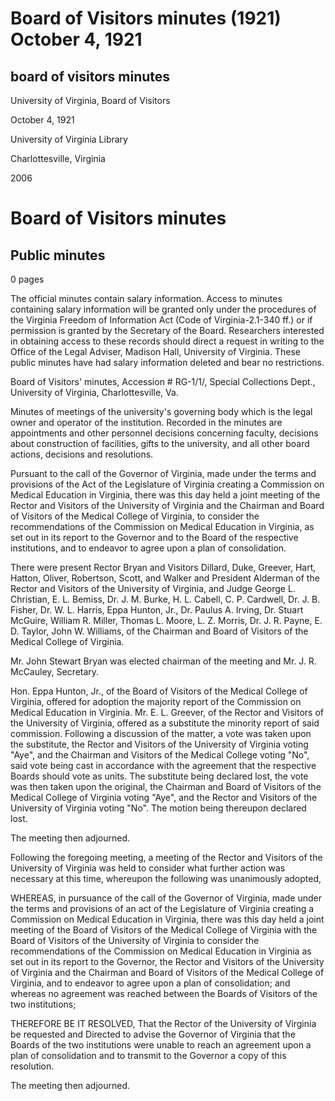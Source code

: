 <!-- llmformatted -->
# Board of Visitors minutes (1921) October 4, 1921

## board of visitors minutes

University of Virginia, Board of Visitors

October 4, 1921

University of Virginia Library

Charlottesville, Virginia

2006

# Board of Visitors minutes

## Public minutes

0 pages

The official minutes contain salary information. Access to minutes containing salary information will be granted only under the procedures of the Virginia Freedom of Information Act (Code of Virginia-2.1-340 ff.) or if permission is granted by the Secretary of the Board. Researchers interested in obtaining access to these records should direct a request in writing to the Office of the Legal Adviser, Madison Hall, University of Virginia. These public minutes have had salary information deleted and bear no restrictions.

Board of Visitors' minutes, Accession # RG-1/1/, Special Collections Dept., University of Virginia, Charlottesville, Va.

Minutes of meetings of the university's governing body which is the legal owner and operator of the institution. Recorded in the minutes are appointments and other personnel decisions concerning faculty, decisions about construction of facilities, gifts to the university, and all other board actions, decisions and resolutions.

Pursuant to the call of the Governor of Virginia, made under the terms and provisions of the Act of the Legislature of Virginia creating a Commission on Medical Education in Virginia, there was this day held a joint meeting of the Rector and Visitors of the University of Virginia and the Chairman and Board of Visitors of the Medical College of Virginia, to consider the recommendations of the Commission on Medical Education in Virginia, as set out in its report to the Governor and to the Board of the respective institutions, and to endeavor to agree upon a plan of consolidation.

There were present Rector Bryan and Visitors Dillard, Duke, Greever, Hart, Hatton, Oliver, Robertson, Scott, and Walker and President Alderman of the Rector and Visitors of the University of Virginia, and Judge George L. Christian, E. L. Bemiss, Dr. J. M. Burke, H. L. Cabell, C. P. Cardwell, Dr. J. B. Fisher, Dr. W. L. Harris, Eppa Hunton, Jr., Dr. Paulus A. Irving, Dr. Stuart McGuire, William R. Miller, Thomas L. Moore, L. Z. Morris, Dr. J. R. Payne, E. D. Taylor, John W. Williams, of the Chairman and Board of Visitors of the Medical College of Virginia.

Mr. John Stewart Bryan was elected chairman of the meeting and Mr. J. R. McCauley, Secretary.

Hon. Eppa Hunton, Jr., of the Board of Visitors of the Medical College of Virginia, offered for adoption the majority report of the Commission on Medical Education in Virginia. Mr. E. L. Greever, of the Rector and Visitors of the University of Virginia, offered as a substitute the minority report of said commission. Following a discussion of the matter, a vote was taken upon the substitute, the Rector and Visitors of the University of Virginia voting "Aye", and the Chairman and Visitors of the Medical College voting "No", said vote being cast in accordance with the agreement that the respective Boards should vote as units. The substitute being declared lost, the vote was then taken upon the original, the Chairman and Board of Visitors of the Medical College of Virginia voting "Aye", and the Rector and Visitors of the University of Virginia voting "No". The motion being thereupon declared lost.

The meeting then adjourned.

Following the foregoing meeting, a meeting of the Rector and Visitors of the University of Virginia was held to consider what further action was necessary at this time, whereupon the following was unanimously adopted,

WHEREAS, in pursuance of the call of the Governor of Virginia, made under the terms and provisions of an act of the Legislature of Virginia creating a Commission on Medical Education in Virginia, there was this day held a joint meeting of the Board of Visitors of the Medical College of Virginia with the Board of Visitors of the University of Virginia to consider the recommendations of the Commission on Medical Education in Virginia as set out in its report to the Governor, the Rector and Visitors of the University of Virginia and the Chairman and Board of Visitors of the Medical College of Virginia, and to endeavor to agree upon a plan of consolidation; and whereas no agreement was reached between the Boards of Visitors of the two institutions;

THEREFORE BE IT RESOLVED, That the Rector of the University of Virginia be requested and Directed to advise the Governor of Virginia that the Boards of the two institutions were unable to reach an agreement upon a plan of consolidation and to transmit to the Governor a copy of this resolution.

The meeting then adjourned.
